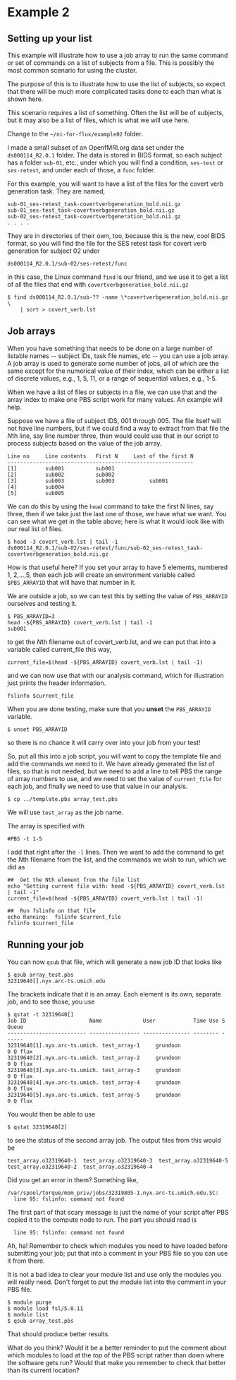 # Example 2

## Setting up your list

This example will illustrate how to use a job array to run the same
command or set of commands on a list of subjects from a file. This
is possibly the most common scenario for using the cluster.

The purpose of this is to illustrate how to use the list of subjects,
so expect that there will be much more complicated tasks done to
each than what is shown here.

This scenario requires a list of something. Often the list will be
of subjects, but it may also be a list of files, which is what we
will use here.

Change to the `~/ni-for-flux/example02` folder.

I made a small subset of an OpenfMRI.org data set under the
`ds000114_R2.0.1` folder.  The data is stored in BIDS format,
so each subject has a folder `sub-01`, etc., under which you
will find a condition, `ses-test` or `ses-retest`, and under
each of those, a `func` folder.

For this example, you will want to have a list of the files for the
covert verb generation task.  They are named,

```
sub-01_ses-retest_task-covertverbgeneration_bold.nii.gz
sub-01_ses-test_task-covertverbgeneration_bold.nii.gz
sub-02_ses-retest_task-covertverbgeneration_bold.nii.gz
. . . .
```

They are in directories of their own, too, because this is the new, cool
BIDS format, so you will find the file for the SES retest task for
covert verb generation for subject 02 under

```
ds000114_R2.0.1/sub-02/ses-retest/func
```

in this case, the Linux command `find` is our friend, and we use it to
get a list of all the files that end with `covertverbgeneration_bold.nii.gz`

```
$ find ds000114_R2.0.1/sub-?? -name \*covertverbgeneration_bold.nii.gz \
    | sort > covert_verb.lst
```

## Job arrays

When you have something that needs to be done on a large number of listable
names -- subject IDs, task file names, etc -- you can use a job array.  A
job array is used to generate some number of jobs, all of which are the same
except for the numerical value of their index, which can be either a list of
discrete values, e.g., 1, 5, 11, or a range of sequential values, e.g., 1-5.

When we have a list of files or subjects in a file, we can use that and the
array index to make one PBS script work for many values.  An example will help.

Suppose we have a file of subject IDS, 001 through 005. The file itself will
not have line numbers, but if we could find a way to extract from that file
the <em>N</em>th line, say line number three, then would could use that in
our script to process subjects based on the value of the job array.

```
Line no     Line contents   First N     Last of the first N
-----------------------------------------------------------
[1]         sub001          sub001
[2]         sub002          sub002 
[3]         sub003          sub003           sub001
[4]         sub004
[5]         sub005
```

We can do this by using the `head` command to take the first N lines, say
three, then if we take just the last one of those, we have what we want.
You can see what we get in the table above; here is what it would look
like with our real list of files.

```
$ head -3 covert_verb.lst | tail -1
ds000114_R2.0.1/sub-02/ses-retest/func/sub-02_ses-retest_task-covertverbgeneration_bold.nii.gz
```

How is that useful here? If you set your array to have 5 elements, numbered
1, 2,...,5, then each job will create an environment variable called
`$PBS_ARRAYID` that will have that number in it.

We are outside a job, so we can test this by setting the value of
`PBS_ARRAYID` ourselves and testing it.

```
$ PBS_ARRAYID=3
head -${PBS_ARRAYID} covert_verb.lst | tail -1
sub001
```

to get the <em>N</em>th filename out of covert_verb.lst, and we can put that into a
variable called current_file this way,

```
current_file=$(head -${PBS_ARRAYID} covert_verb.lst | tail -1)
```

and we can now use that with our analysis command, which for illustration
just prints the header information.

```
fslinfo $current_file
```

When you are done testing, make sure that you **unset** the `PBS_ARRAYID`
variable.

```
$ unset PBS_ARRAYID
```

so there is no chance it will carry over into your job from your test!

So, put all this into a job script, you will want to copy the template
file and add the commands we need to it.  We have already generated the
list of files, so that is not needed, but we need to add a line to tell
PBS the range of array numbers to use, and we need to set the value of
`current_file` for each job, and finally we need to use that value in
our analysis.

```
$ cp ../template.pbs array_test.pbs
```

We will use `test_array` as the job name.

The array is specified with

```
#PBS -t 1-5
```

I add that right after the `-l` lines.  Then we want to add the
command to get the <em>N</em>th filename from the list, and the
commands we wish to run, which we did as

```
##  Get the Nth element from the file list
echo "Getting current file with: head -${PBS_ARRAYID} covert_verb.lst | tail -1"
current_file=$(head -${PBS_ARRAYID} covert_verb.lst | tail -1)

##  Run fslinfo on that file
echo Running:  fslinfo $current_file
fslinfo $current_file
```

## Running your job

You can now `qsub` that file, which will generate a new job ID that looks like
```
$ qsub array_test.pbs 
32319640[].nyx.arc-ts.umich.edu
```

The brackets indicate that it is an array.  Each element is its own, separate
job, and to see those, you use

```
$ qstat -t 32319640[]
Job ID                    Name             User            Time Use S Queue
------------------------- ---------------- --------------- -------- - -----
32319640[1].nyx.arc-ts.umich. test_array-1     grundoon               0 Q flux           
32319640[2].nyx.arc-ts.umich. test_array-2     grundoon               0 Q flux           
32319640[3].nyx.arc-ts.umich. test_array-3     grundoon               0 Q flux           
32319640[4].nyx.arc-ts.umich. test_array-4     grundoon               0 Q flux           
32319640[5].nyx.arc-ts.umich. test_array-5     grundoon               0 Q flux           
```

You would then be able to use

```
$ qstat 32319640[2]
```

to see the status of the second array job.  The output files from this would
be

```
test_array.o32319640-1  test_array.o32319640-3  test_array.o32319640-5
test_array.o32319640-2  test_array.o32319640-4
```

Did you get an error in them? Something like,

```
/var/spool/torque/mom_priv/jobs/32319805-1.nyx.arc-ts.umich.edu.SC:
  line 95: fslinfo: command not found
```

The first part of that scary message is just the name of your
script after PBS copied it to the compute node to run.  The part you
should read is

```
  line 95: fslinfo: command not found
```

Ah, ha!  Remember to check which modules you need to have loaded before
submitting your job; put that into a comment in your PBS file so you
can use it from there.

It is not a bad idea to clear your module list and use only the modules
you will really need.  Don't forget to put the module list into the comment
in your PBS file.

```
$ module purge
$ module load fsl/5.0.11
$ module list
$ qsub array_test.pbs
```

That should produce better results.

What do you think?  Would it be a better reminder to put the comment
about which modules to load at the _top_ of the PBS script rather than
down where the software gets run?  Would that make you remember to
check that better than its current location?
